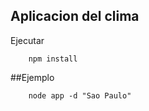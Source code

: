 ## Aplicacion del clima

Ejecutar 

```
    npm install
```

##Ejemplo

```
    node app -d "Sao Paulo"
```